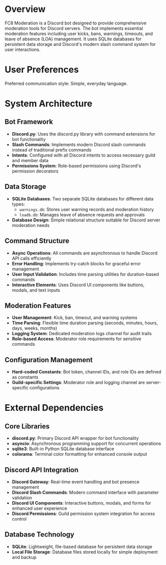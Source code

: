 # Overview

FC8 Moderation is a Discord bot designed to provide comprehensive moderation tools for Discord servers. The bot implements essential moderation features including user kicks, bans, warnings, timeouts, and leave of absence (LOA) management. It uses SQLite databases for persistent data storage and Discord's modern slash command system for user interactions.

# User Preferences

Preferred communication style: Simple, everyday language.

# System Architecture

## Bot Framework
- **Discord.py**: Uses the discord.py library with command extensions for bot functionality
- **Slash Commands**: Implements modern Discord slash commands instead of traditional prefix commands
- **Intents**: Configured with all Discord intents to access necessary guild and member data
- **Permissions System**: Role-based permissions using Discord's permission decorators

## Data Storage
- **SQLite Databases**: Two separate SQLite databases for different data types:
  - `warnings.db`: Stores user warning records and moderation history
  - `loadb.db`: Manages leave of absence requests and approvals
- **Database Design**: Simple relational structure suitable for Discord server moderation needs

## Command Structure
- **Async Operations**: All commands are asynchronous to handle Discord API calls efficiently
- **Error Handling**: Implements try-catch blocks for graceful error management
- **User Input Validation**: Includes time parsing utilities for duration-based commands
- **Interactive Elements**: Uses Discord UI components like buttons, modals, and text inputs

## Moderation Features
- **User Management**: Kick, ban, timeout, and warning systems
- **Time Parsing**: Flexible time duration parsing (seconds, minutes, hours, days, weeks, months)
- **Logging System**: Dedicated moderation logs channel for audit trails
- **Role-based Access**: Moderator role requirements for sensitive commands

## Configuration Management
- **Hard-coded Constants**: Bot token, channel IDs, and role IDs are defined as constants
- **Guild-specific Settings**: Moderator role and logging channel are server-specific configurations

# External Dependencies

## Core Libraries
- **discord.py**: Primary Discord API wrapper for bot functionality
- **asyncio**: Asynchronous programming support for concurrent operations
- **sqlite3**: Built-in Python SQLite database interface
- **colorama**: Terminal color formatting for enhanced console output

## Discord API Integration
- **Discord Gateway**: Real-time event handling and bot presence management
- **Discord Slash Commands**: Modern command interface with parameter validation
- **Discord UI Components**: Interactive buttons, modals, and forms for enhanced user experience
- **Discord Permissions**: Guild permission system integration for access control

## Database Technology
- **SQLite**: Lightweight, file-based database for persistent data storage
- **Local File Storage**: Database files stored locally for simple deployment and backup